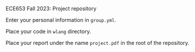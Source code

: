 ECE653 Fall 2023: Project repository

Enter your personal information in `group.yml`.

Place your code in `wlang` directory.

Place your report under the name `project.pdf` in the root of the repository.
